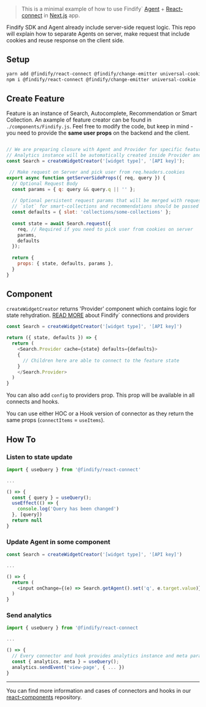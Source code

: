 > This is a minimal example of how to use Findify` [Agent](https://github.com/findify/findify-js/tree/develop/packages/agent) + [React-connect](https://github.com/findify/findify-js/tree/develop/packages/react-connect) in [Next.js](https://nextjs.org/learn) app.


Findify SDK and Agent already include server-side request logic. This repo will explain how to separate Agents on server, make request that include cookies and reuse response on the client side.

## Setup
```bash
yarn add @findify/react-connect @findify/change-emitter universal-cookie
npm i @findify/react-connect @findify/change-emitter universal-cookie
```

## Create Feature
Feature is an instance of Search, Autocomplete, Recommendation or Smart Collection.
An axample of feature creator can be found in `./components/Findify.js`. 
Feel free to modify the code, but keep in mind - you need to provide the **same user props** on the backend and the client.

```javascript

// We are preparing closure with Agent and Provider for specific feature
// Analytics instance will be automatically created inside Provider and provided down via React context
const Search = createWidgetCreator('[widget type]', '[API key]');

 // Make request on Server and pick user from req.headers.cookies
export async function getServerSideProps({ req, query }) {
  // Optional Request Body
  const params = { q: query && query.q || '' };
  
  // Optional persistent request params that will be merged with request params on every request
  // `slot` for smart-collections and recommendations should be passed here
  const defaults = { slot: 'collections/some-collections' };
  
  const state = await Search.request({
    req, // Required if you need to pick user from cookies on server
    params,
    defaults
  });
  
  return {
    props: { state, defaults, params },
  }
}

```

## Component
`createWidgetCreator` returns 'Provider' component which contains logic for state rehydration. [READ MORE](https://developers.findify.io/page/findify-react-connect-reference) about Findify` connections and providers

```javascript
const Search = createWidgetCreator('[widget type]', '[API key]')

return ({ state, defaults }) => {
  return (
    <Search.Provider cache={state} defaults={defaults}>
    { 
      // Children here are able to connect to the feature state
    }
    </Search.Provider>
  )
}
```

You can also add `config` to providers prop. This prop will be available in all connects and hooks.

You can use either HOC or a Hook version of connector as they return the same props (`connectItems` = `useItems`).

## How To

### Listen to state update
```js
import { useQuery } from '@findify/react-connect'

... 

() => {
  const { query } = useQuery();
  useEffect(() => {
    console.log('Query has been changed')
  }, [query])
  return null
}
```
### Update Agent in some component

```js
const Search = createWidgetCreator('[widget type]', '[API key]')

...

() => {
  return (
    <input onChange={(e) => Search.getAgent().set('q', e.target.value)}/>
  )
}
```

### Send analytics
```js
import { useQuery } from '@findify/react-connect

...

() => {
  // Every connector and hook provides analytics instance and meta params
  const { analytics, meta } = useQuery();
  analytics.sendEvent('view-page', { ... })
}
```
---
You can find more information and cases of connectors and hooks in our [react-components](https://github.com/findify/findify-js/tree/develop/packages/react-components) repository.
